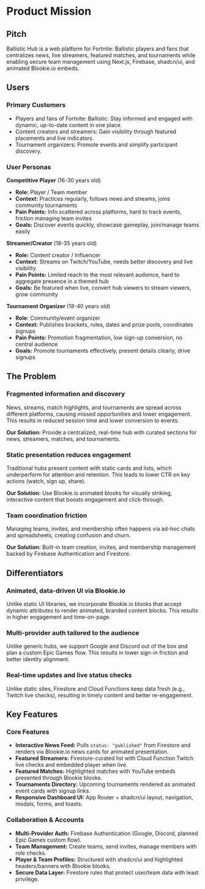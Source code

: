 # Product Mission

## Pitch

Ballistic Hub is a web platform for Fortnite: Ballistic players and fans that centralizes news, live streamers, featured matches, and tournaments while enabling secure team management using Next.js, Firebase, shadcn/ui, and animated Blookie.io embeds.

## Users

### Primary Customers

- Players and fans of Fortnite: Ballistic: Stay informed and engaged with dynamic, up-to-date content in one place.
- Content creators and streamers: Gain visibility through featured placements and live indicators.
- Tournament organizers: Promote events and simplify participant discovery.

### User Personas

**Competitive Player** (16-30 years old)
- **Role:** Player / Team member
- **Context:** Practices regularly, follows news and streams, joins community tournaments
- **Pain Points:** Info scattered across platforms, hard to track events, friction managing team invites
- **Goals:** Discover events quickly, showcase gameplay, join/manage teams easily

**Streamer/Creator** (18-35 years old)
- **Role:** Content creator / Influencer
- **Context:** Streams on Twitch/YouTube, needs better discovery and live visibility
- **Pain Points:** Limited reach to the most relevant audience, hard to aggregate presence in a themed hub
- **Goals:** Be featured when live, convert hub viewers to stream viewers, grow community

**Tournament Organizer** (18-40 years old)
- **Role:** Community/event organizer
- **Context:** Publishes brackets, rules, dates and prize pools, coordinates signups
- **Pain Points:** Promotion fragmentation, low sign-up conversion, no central audience
- **Goals:** Promote tournaments effectively, present details clearly, drive signups

## The Problem

### Fragmented information and discovery
News, streams, match highlights, and tournaments are spread across different platforms, causing missed opportunities and lower engagement. This results in reduced session time and lower conversion to events.

**Our Solution:** Provide a centralized, real-time hub with curated sections for news, streamers, matches, and tournaments.

### Static presentation reduces engagement
Traditional hubs present content with static cards and lists, which underperform for attention and retention. This leads to lower CTR on key actions (watch, sign up, share).

**Our Solution:** Use Blookie.io animated blooks for visually striking, interactive content that boosts engagement and click-through.

### Team coordination friction
Managing teams, invites, and membership often happens via ad-hoc chats and spreadsheets, creating confusion and churn.

**Our Solution:** Built-in team creation, invites, and membership management backed by Firebase Authentication and Firestore.

## Differentiators

### Animated, data-driven UI via Blookie.io
Unlike static UI libraries, we incorporate Blookie.io blooks that accept dynamic attributes to render animated, branded content blocks. This results in higher engagement and time-on-page.

### Multi-provider auth tailored to the audience
Unlike generic hubs, we support Google and Discord out of the box and plan a custom Epic Games flow. This results in lower sign-in friction and better identity alignment.

### Real-time updates and live status checks
Unlike static sites, Firestore and Cloud Functions keep data fresh (e.g., Twitch live checks), resulting in timely content and better re-engagement.

## Key Features

### Core Features

- **Interactive News Feed:** Pulls `status: "published"` from Firestore and renders via Blookie.io news cards for animated presentation.
- **Featured Streamers:** Firestore-curated list with Cloud Function Twitch live checks and embedded player when live.
- **Featured Matches:** Highlighted matches with YouTube embeds presented through Blookie blooks.
- **Tournaments Directory:** Upcoming tournaments rendered as animated event cards with signup links.
- **Responsive Dashboard UI:** App Router + shadcn/ui layout, navigation, modals, forms, and toasts.

### Collaboration & Accounts

- **Multi-Provider Auth:** Firebase Authentication (Google, Discord, planned Epic Games custom flow).
- **Team Management:** Create teams, send invites, manage members with role checks.
- **Player & Team Profiles:** Structured with shadcn/ui and highlighted headers/banners with Blookie blooks.
- **Secure Data Layer:** Firestore rules that protect user/team data with least privilege.


